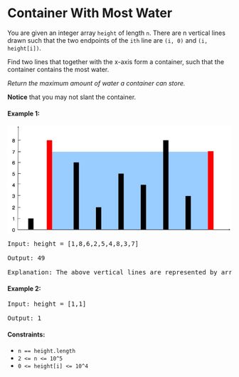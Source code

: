 # Container With Most Water

You are given an integer array `height` of length `n`. There are n vertical lines drawn such that the two endpoints of the `ith` line are `(i, 0)` and `(i, height[i])`.

Find two lines that together with the x-axis form a container, such that the container contains the most water.

*Return the maximum amount of water a container can store.*

**Notice** that you may not slant the container.

#### Example 1:

![](img/1.jpg)

<pre>
Input: height = [1,8,6,2,5,4,8,3,7]

Output: 49

Explanation: The above vertical lines are represented by array [1,8,6,2,5,4,8,3,7]. In this case, the max area of water (blue section) the container can contain is 49.
</pre>

#### Example 2:

<pre>
Input: height = [1,1]

Output: 1
</pre>

#### Constraints:

- `n == height.length`
- `2 <= n <= 10^5`
- `0 <= height[i] <= 10^4`

